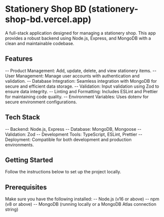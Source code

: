 # Stationery Shop BD (stationery-shop-bd.vercel.app)

A full-stack application designed for managing a stationery shop. This app provides a robust backend using Node.js, Express, and MongoDB with a clean and maintainable codebase.

## Features

-- Product Management: Add, update, delete, and view stationery items.
-- User Management: Manage user accounts with authentication and validation.
-- Database Integration: Seamless integration with MongoDB for secure and efficient data storage.
-- Validation: Input validation using Zod to ensure data integrity.
-- Linting and Formatting: Includes ESLint and Prettier for maintaining code quality.
-- Environment Variables: Uses dotenv for secure environment configurations.

## Tech Stack

-- Backend: Node.js, Express
-- Database: MongoDB, Mongoose
-- Validation: Zod
-- Development Tools: TypeScript, ESLint, Prettier
-- Deployment: Compatible for both development and production environments.

## Getting Started

Follow the instructions below to set up the project locally.

## Prerequisites

Make sure you have the following installed:
-- Node.js (v16 or above)
-- npm (v8 or above)
-- MongoDB (running locally or a MongoDB Atlas connection string)
